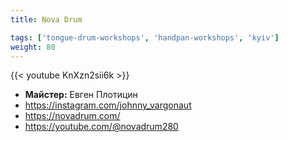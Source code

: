 ```yaml
---
title: Nova Drum

tags: ['tongue-drum-workshops', 'handpan-workshops', 'kyiv']
weight: 80
---
```

{{< youtube KnXzn2sii6k >}}

- **Майстер:** Евген Плотицин
- https://instagram.com/johnny_vargonaut
- https://novadrum.com/
- https://youtube.com/@novadrum280

